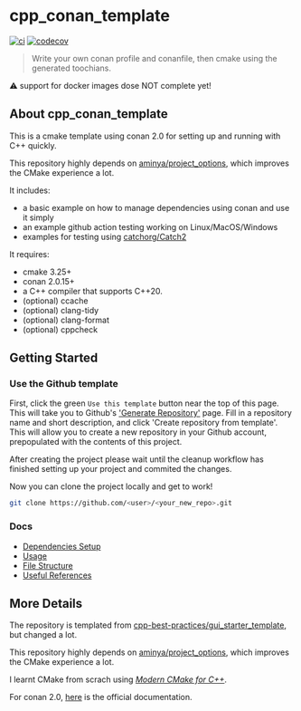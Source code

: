 # cpp_conan_template

[![ci](https://github.com/FeignClaims/cpp_conan_template/actions/workflows/ci.yml/badge.svg)](https://github.com/FeignClaims/cpp_conan_template/actions/workflows/ci.yml)
[![codecov](https://codecov.io/gh/FeignClaims/cpp_conan_template/graph/badge.svg?token=BQEOMHO4P6)](https://codecov.io/gh/FeignClaims/cpp_conan_template)

> Write your own conan profile and conanfile, then cmake using the generated toochians.

:warning: support for docker images dose NOT complete yet!

## About cpp_conan_template

This is a cmake template using conan 2.0 for setting up and running with C++ quickly.

This repository highly depends on [aminya/project_options](https://github.com/aminya/project_options), which improves the CMake experience a lot.

It includes:

- a basic example on how to manage dependencies using conan and use it simply
- an example github action testing working on Linux/MacOS/Windows
- examples for testing using [catchorg/Catch2]([https://github.com/boost-ext/ut](https://github.com/catchorg/Catch2))

It requires:

- cmake 3.25+
- conan 2.0.15+
- a C++ compiler that supports C++20.
- (optional) ccache
- (optional) clang-tidy
- (optional) clang-format
- (optional) cppcheck

## Getting Started

### Use the Github template

First, click the green `Use this template` button near the top of this page.
This will take you to Github's ['Generate Repository'](https://github.com/FeignClaims/cpp_conan_template/generate) page.
Fill in a repository name and short description, and click 'Create repository from template'.
This will allow you to create a new repository in your Github account,
prepopulated with the contents of this project.

After creating the project please wait until the cleanup workflow has finished
setting up your project and commited the changes.

Now you can clone the project locally and get to work!

```bash
git clone https://github.com/<user>/<your_new_repo>.git
```

### Docs

- [Dependencies Setup](./README_dependencies.md)
- [Usage](./README_usage.md)
- [File Structure](./README_structure.md)
- [Useful References](./README_references.md)

## More Details

The repository is templated from [cpp-best-practices/gui_starter_template](https://github.com/cpp-best-practices/gui_starter_template), but changed a lot.

This repository highly depends on [aminya/project_options](https://github.com/aminya/project_options), which improves the CMake experience a lot.

I learnt CMake from scrach using [*Modern CMake for C++*](https://github.com/PacktPublishing/Modern-CMake-for-Cpp).

For conan 2.0, [here](https://docs.conan.io/2.0/index.html) is the official documentation.
